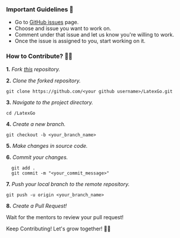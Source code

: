 ### Important Guidelines 📝
- Go to [GitHub issues](https://github.com/poush/LatexGo/issues) page. 
- Choose and issue you want to work on.
- Comment under that issue and let us know you're willing to work.
- Once the issue is assigned to you, start working on it.


### How to Contribute? 🤔💭

**1.** *Fork [this](https://github.com/poush/LatexGo) repository.*

**2.** *Clone the forked repository.*
``` terminal command 
git clone https://github.com/<your github username>/LatexGo.git
```

**3.** *Navigate to the project directory.*
```terminal command
cd /LatexGo
```

**4.** *Create a new branch.*
```terminal command
git checkout -b <your_branch_name>
```

**5.** *Make changes in source code.*

**6.** *Commit your changes.*

```terminal
  git add .
  git commit -m "<your_commit_message>"
```

**7.** *Push your local branch to the remote repository.*
```terminal
git push -u origin <your_branch_name>
```

**8.** *Create a Pull Request!*

Wait for the mentors to review your pull request!

Keep Contributing!
Let's grow together! 👯‍♂️

